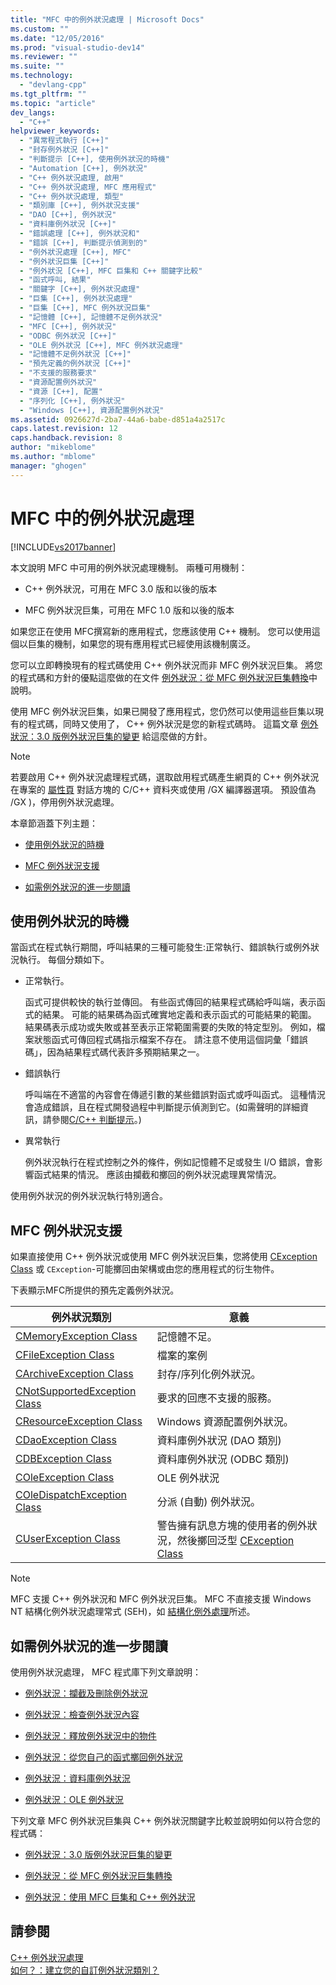 ```yaml
---
title: "MFC 中的例外狀況處理 | Microsoft Docs"
ms.custom: ""
ms.date: "12/05/2016"
ms.prod: "visual-studio-dev14"
ms.reviewer: ""
ms.suite: ""
ms.technology: 
  - "devlang-cpp"
ms.tgt_pltfrm: ""
ms.topic: "article"
dev_langs: 
  - "C++"
helpviewer_keywords: 
  - "異常程式執行 [C++]"
  - "封存例外狀況 [C++]"
  - "判斷提示 [C++], 使用例外狀況的時機"
  - "Automation [C++], 例外狀況"
  - "C++ 例外狀況處理, 啟用"
  - "C++ 例外狀況處理, MFC 應用程式"
  - "C++ 例外狀況處理, 類型"
  - "類別庫 [C++], 例外狀況支援"
  - "DAO [C++], 例外狀況"
  - "資料庫例外狀況 [C++]"
  - "錯誤處理 [C++], 例外狀況和"
  - "錯誤 [C++], 判斷提示偵測到的"
  - "例外狀況處理 [C++], MFC"
  - "例外狀況巨集 [C++]"
  - "例外狀況 [C++], MFC 巨集和 C++ 關鍵字比較"
  - "函式呼叫, 結果"
  - "關鍵字 [C++], 例外狀況處理"
  - "巨集 [C++], 例外狀況處理"
  - "巨集 [C++], MFC 例外狀況巨集"
  - "記憶體 [C++], 記憶體不足例外狀況"
  - "MFC [C++], 例外狀況"
  - "ODBC 例外狀況 [C++]"
  - "OLE 例外狀況 [C++], MFC 例外狀況處理"
  - "記憶體不足例外狀況 [C++]"
  - "預先定義的例外狀況 [C++]"
  - "不支援的服務要求"
  - "資源配置例外狀況"
  - "資源 [C++], 配置"
  - "序列化 [C++], 例外狀況"
  - "Windows [C++], 資源配置例外狀況"
ms.assetid: 0926627d-2ba7-44a6-babe-d851a4a2517c
caps.latest.revision: 12
caps.handback.revision: 8
author: "mikeblome"
ms.author: "mblome"
manager: "ghogen"
---
```

# MFC 中的例外狀況處理
[!INCLUDE[vs2017banner](../assembler/inline/includes/vs2017banner.md)]

本文說明 MFC 中可用的例外狀況處理機制。  兩種可用機制：  
  
-   C\+\+ 例外狀況，可用在 MFC 3.0 版和以後的版本  
  
-   MFC 例外狀況巨集，可用在 MFC 1.0 版和以後的版本  
  
 如果您正在使用 MFC撰寫新的應用程式，您應該使用 C\+\+ 機制。  您可以使用這個以巨集的機制，如果您的現有應用程式已經使用該機制廣泛。  
  
 您可以立即轉換現有的程式碼使用 C\+\+ 例外狀況而非 MFC 例外狀況巨集。  將您的程式碼和方針的優點這麼做的在文件 [例外狀況：從 MFC 例外狀況巨集轉換](../mfc/exceptions-converting-from-mfc-exception-macros.md)中說明。  
  
 使用 MFC 例外狀況巨集，如果已開發了應用程式，您仍然可以使用這些巨集以現有的程式碼，同時又使用了， C\+\+ 例外狀況是您的新程式碼時。  這篇文章 [例外狀況：3.0 版例外狀況巨集的變更](../mfc/exceptions-changes-to-exception-macros-in-version-3-0.md) 給這麼做的方針。  
  
> [!NOTE]
>  若要啟用 C\+\+ 例外狀況處理程式碼，選取啟用程式碼產生網頁的 C\+\+ 例外狀況在專案的 [屬性頁](../ide/property-pages-visual-cpp.md) 對話方塊的 C\/C\+\+ 資料夾或使用 \/GX 編譯器選項。  預設值為 \/GX \)，停用例外狀況處理。  
  
 本章節涵蓋下列主題：  
  
-   [使用例外狀況的時機](#_core_when_to_use_exceptions)  
  
-   [MFC 例外狀況支援](#_core_mfc_exception_support)  
  
-   [如需例外狀況的進一步閱讀](#_core_further_reading_about_exceptions)  
  
##  <a name="_core_when_to_use_exceptions"></a> 使用例外狀況的時機  
 當函式在程式執行期間，呼叫結果的三種可能發生:正常執行、錯誤執行或例外狀況執行。  每個分類如下。  
  
-   正常執行。  
  
     函式可提供較快的執行並傳回。  有些函式傳回的結果程式碼給呼叫端，表示函式的結果。  可能的結果碼為函式確實地定義和表示函式的可能結果的範圍。  結果碼表示成功或失敗或甚至表示正常範圍需要的失敗的特定型別。  例如，檔案狀態函式可傳回程式碼指示檔案不存在。  請注意不使用這個詞彙「錯誤碼」，因為結果程式碼代表許多預期結果之一。  
  
-   錯誤執行  
  
     呼叫端在不適當的內容會在傳遞引數的某些錯誤對函式或呼叫函式。  這種情況會造成錯誤，且在程式開發過程中判斷提示偵測到它。\(如需聲明的詳細資訊，請參閱[C\/C\+\+ 判斷提示](../Topic/C-C++%20Assertions.md)。\)  
  
-   異常執行  
  
     例外狀況執行在程式控制之外的條件，例如記憶體不足或發生 I\/O 錯誤，會影響函式結果的情況。  應該由攔截和擲回的例外狀況處理異常情況。  
  
 使用例外狀況的例外狀況執行特別適合。  
  
##  <a name="_core_mfc_exception_support"></a> MFC 例外狀況支援  
 如果直接使用 C\+\+ 例外狀況或使用 MFC 例外狀況巨集，您將使用 [CException Class](../mfc/reference/cexception-class.md) 或 `CException`\-可能擲回由架構或由您的應用程式的衍生物件。  
  
 下表顯示MFC所提供的預先定義例外狀況。  
  
|例外狀況類別|意義|  
|------------|--------|  
|[CMemoryException Class](../mfc/reference/cmemoryexception-class.md)|記憶體不足。|  
|[CFileException Class](../mfc/reference/cfileexception-class.md)|檔案的案例|  
|[CArchiveException Class](../mfc/reference/carchiveexception-class.md)|封存\/序列化例外狀況。|  
|[CNotSupportedException Class](../mfc/reference/cnotsupportedexception-class.md)|要求的回應不支援的服務。|  
|[CResourceException Class](../mfc/reference/cresourceexception-class.md)|Windows 資源配置例外狀況。|  
|[CDaoException Class](../mfc/reference/cdaoexception-class.md)|資料庫例外狀況 \(DAO 類別\)|  
|[CDBException Class](../mfc/reference/cdbexception-class.md)|資料庫例外狀況 \(ODBC 類別\)|  
|[COleException Class](../mfc/reference/coleexception-class.md)|OLE 例外狀況|  
|[COleDispatchException Class](../mfc/reference/coledispatchexception-class.md)|分派 \(自動\) 例外狀況。|  
|[CUserException Class](../mfc/reference/cuserexception-class.md)|警告擁有訊息方塊的使用者的例外狀況，然後擲回泛型 [CException Class](../mfc/reference/cexception-class.md)|  
  
> [!NOTE]
>  MFC 支援 C\+\+ 例外狀況和 MFC 例外狀況巨集。  MFC 不直接支援 Windows NT 結構化例外狀況處理常式 \(SEH\)，如 [結構化例外處理](http://msdn.microsoft.com/library/windows/desktop/ms680657)所述。  
  
##  <a name="_core_further_reading_about_exceptions"></a> 如需例外狀況的進一步閱讀  
 使用例外狀況處理， MFC 程式庫下列文章說明：  
  
-   [例外狀況：攔截及刪除例外狀況](../mfc/exceptions-catching-and-deleting-exceptions.md)  
  
-   [例外狀況：檢查例外狀況內容](../mfc/exceptions-examining-exception-contents.md)  
  
-   [例外狀況：釋放例外狀況中的物件](../mfc/exceptions-freeing-objects-in-exceptions.md)  
  
-   [例外狀況：從您自己的函式擲回例外狀況](../mfc/exceptions-throwing-exceptions-from-your-own-functions.md)  
  
-   [例外狀況：資料庫例外狀況](../mfc/exceptions-database-exceptions.md)  
  
-   [例外狀況：OLE 例外狀況](../mfc/exceptions-ole-exceptions.md)  
  
 下列文章 MFC 例外狀況巨集與 C\+\+ 例外狀況關鍵字比較並說明如何以符合您的程式碼：  
  
-   [例外狀況：3.0 版例外狀況巨集的變更](../mfc/exceptions-changes-to-exception-macros-in-version-3-0.md)  
  
-   [例外狀況：從 MFC 例外狀況巨集轉換](../mfc/exceptions-converting-from-mfc-exception-macros.md)  
  
-   [例外狀況：使用 MFC 巨集和 C\+\+ 例外狀況](../mfc/exceptions-using-mfc-macros-and-cpp-exceptions.md)  
  
## 請參閱  
 [C\+\+ 例外狀況處理](../cpp/cpp-exception-handling.md)   
 [如何？：建立您的自訂例外狀況類別？](http://go.microsoft.com/fwlink/?LinkId=128045)